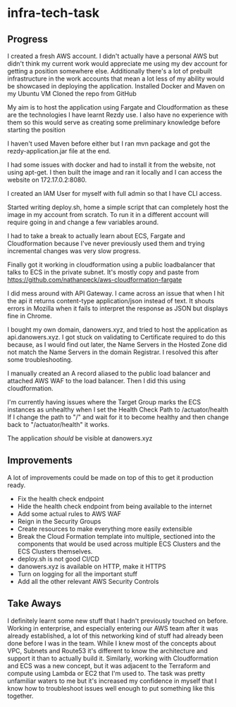 # infra-tech-task

## Progress

I created a fresh AWS account.
I didn't actually have a personal AWS but didn't think my current work would appreciate me using my dev account for getting a position somewhere else.
Additionally there's a lot of prebuilt infrastructure in the work accounts that mean a lot less of my ability would be showcased in deploying the application.
Installed Docker and Maven on my Ubuntu VM
Cloned the repo from GitHub

My aim is to host the application using Fargate and Cloudformation as these are the technologies I have learnt Rezdy use. 
I also have no experience with them so this would serve as creating some preliminary knowledge before starting the position

I haven't used Maven before either but I ran mvn package and got the rezdy-application.jar file at the end.

I had some issues with docker and had to install it from the website, not using apt-get.
I then built the image and ran it locally and I can access the website on 172.17.0.2:8080.

I created an IAM User for myself with full admin so that I have CLI access.

Started writing deploy.sh, home a simple script that can completely host the image in my account from scratch.
To run it in a different account will require going in and change a few variables around.

I had to take a break to actually learn about ECS, Fargate and Cloudformation because I've never previously used them and trying incremental changes was very slow progress. 

Finally got it working in cloudformation using a public loadbalancer that talks to ECS in the private subnet. 
It's mostly copy and paste from https://github.com/nathanpeck/aws-cloudformation-fargate

I did mess around with API Gateway.
I came across an issue that when I hit the api it returns content-type application/json instead of text.
It shouts errors in Mozilla when it fails to interpret the response as JSON but displays fine in Chrome.

I bought my own domain, danowers.xyz, and tried to host the application as api.danowers.xyz.
I got stuck on validating to Certificate required to do this because, as I would find out later, the Name Servers in the Hosted Zone did not match the Name Servers in the domain Registrar.
I resolved this after some troubleshooting.

I manually created an A record aliased to the public load balancer and attached AWS WAF to the load balancer.
Then I did this using cloudformation.

I'm currently having issues where the Target Group marks the ECS instances as unhealthy when I set the Health Check Path to /actuator/health
If I change the path to "/" and wait for it to become healthy and then change back to "/actuator/health" it works.

The application *should* be visible at danowers.xyz

## Improvements

A lot of improvements could be made on top of this to get it production ready.

* Fix the health check endpoint
* Hide the health check endpoint from being available to the internet
* Add some actual rules to AWS WAF
* Reign in the Security Groups
* Create resources to make everything more easily extensible
* Break the Cloud Formation template into multiple, sectioned into the components that would be used across multiple ECS Clusters and the ECS Clusters themselves.
* deploy.sh is not good CI/CD
* danowers.xyz is available on HTTP, make it HTTPS
* Turn on logging for all the important stuff
* Add all the other relevant AWS Security Controls

## Take Aways

I definitely learnt some new stuff that I hadn't previously touched on before.
Working in enterprise, and especially entering our AWS team after it was already established, a lot of this networking kind of stuff had already been done before I was in the team.
While I knew most of the concepts about VPC, Subnets and Route53 it's different to know the architecture and support it than to actually build it.
Similarly, working with Cloudformation and ECS was a new concept, but it was adjacent to the Terraform and compute using Lambda or EC2 that I'm used to.
The task was pretty unfamiliar waters to me but it's increased my confidence in myself that I know how to troubleshoot issues well enough to put something like this together.